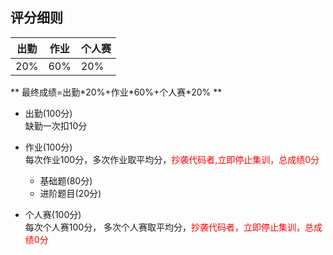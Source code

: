 
## 评分细则  

|出勤|作业|个人赛|
|--|--|--|
|20%|60%|20%| 

** 最终成绩=出勤\*20%+作业\*60%+个人赛\*20% **  

* 出勤(100分)  
缺勤一次扣10分
* 作业(100分)  
每次作业100分，多次作业取平均分，<font color=red>抄袭代码者,立即停止集训，总成绩0分</font>
    * 基础题(80分)
    * 进阶题目(20分)  

* 个人赛(100分)  
每次个人赛100分， 多次个人赛取平均分，<font color=red>抄袭代码者，立即停止集训，总成绩0分</font>